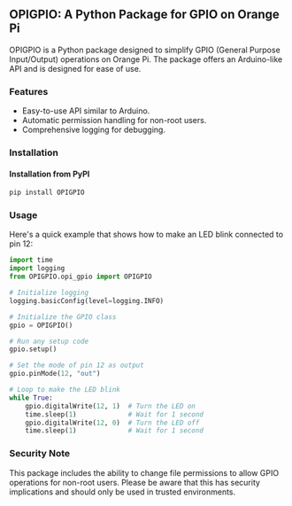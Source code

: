 
## OPIGPIO: A Python Package for GPIO on Orange Pi

OPIGPIO is a Python package designed to simplify GPIO (General Purpose Input/Output) operations on Orange Pi. The package offers an Arduino-like API and is designed for ease of use.

### Features

- Easy-to-use API similar to Arduino.
- Automatic permission handling for non-root users.
- Comprehensive logging for debugging.

### Installation

#### Installation from PyPI

```bash
pip install OPIGPIO
```

### Usage

Here's a quick example that shows how to make an LED blink connected to pin 12:

```python
import time
import logging
from OPIGPIO.opi_gpio import OPIGPIO

# Initialize logging
logging.basicConfig(level=logging.INFO)

# Initialize the GPIO class
gpio = OPIGPIO()

# Run any setup code
gpio.setup()

# Set the mode of pin 12 as output
gpio.pinMode(12, "out")

# Loop to make the LED blink
while True:
    gpio.digitalWrite(12, 1)  # Turn the LED on
    time.sleep(1)             # Wait for 1 second
    gpio.digitalWrite(12, 0)  # Turn the LED off
    time.sleep(1)             # Wait for 1 second
```

### Security Note

This package includes the ability to change file permissions to allow GPIO operations for non-root users. Please be aware that this has security implications and should only be used in trusted environments.
